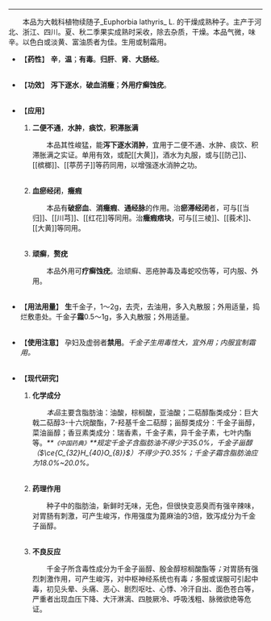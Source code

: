 ---
&emsp;&emsp;本品为大戟科植物续随子_Euphorbia lathyris_ L. 的干燥成熟种子。主产于河北、浙江、四川。夏、秋二季果实成熟时采收，除去杂质，干燥。本品气微，味辛。以色白或淡黄、富油质者为佳。生用或制霜用。

- 【**药性**】
	**辛**，**温**；**有毒**。**归肝**、**肾**、**大肠经**。<br></br>

- 【**功效**】
	**泻下逐水**，**破血消癥**；**外用疗癣蚀疣**。<br></br>

- 【**应用**】
	1. **二便不通**，**水肿**，**痰饮**，**积滞胀满**
		
		&emsp;&emsp;本品其性峻猛，能**泻下逐水消肿**，宜用于二便不通<dfn>、</dfn>水肿<dfn>、</dfn>痰饮<dfn>、</dfn>积滞胀满之实证。单用有效，或配[[大黄]]，酒水为丸服，或与[[防己]]、[[槟榔]]、[[葶苈子]]等药同用，以增强逐水消肿之功。<br></br>
	
	2. **血瘀经闭**，**癥瘕**
		
		&emsp;&emsp;本品有**破瘀血**、**消癥瘕**、**通经脉**的作用。治**瘀滞经闭**者，可与[[当归]]、[[川芎]]、[[红花]]等同用。治**癥瘕痞块**，可与[[三棱]]、[[莪术]]、[[大黄]]等同用。<br></br>
	
	3. **顽癣**，**赘疣**
		
		&emsp;&emsp;本品外用可**疗癣蚀疣**。治顽癣、恶疮肿毒及毒蛇咬伤等，可内服、外用。<br></br>

- 【**用法用量**】
	**生**千金子，1～2g，去壳，去油用，多入丸散服；外用适量，捣烂敷患处。千金子**霜**0.5～1g，多入丸散服；外用适量。<br></br>

- 【**使用注意**】
	孕妇及虚弱者**禁用**。<dfn>千金子生用毒性大，宜外用；内服宜制霜用。</dfn><br></br>

- 【**现代研究**】
	1. **化学成分**
		
		&emsp;&emsp;<dfn>本品</dfn>主要含脂肪油：油酸，棕榈酸，亚油酸；二萜醇酯类成分：巨大戟二萜醇$3$-十六烷酸酯，$7$-羟基千金二萜醇；甾醇类成分：千金子甾醇，菜油甾醇；香豆素类成分：瑞香素，千金子素，异千金子素，七叶内酯等。<dfn>**`《中国药典》`**规定千金子含脂肪油不得少于35.0%，千金子甾醇（$\ce{C_{32}H_{40}O_{8}}$）不得少于0.35%；千金子霜含脂肪油应为18.0%~20.0%。</dfn><br></br>
	
	2. **药理作用**
		
		&emsp;&emsp;种子中的脂肪油，新鲜时无味，无色，但很快变恶臭而有强辛辣味，对胃肠有刺激，可产生峻泻，作用强度为蓖麻油的3倍，致泻成分为千金子甾醇。<br></br>
	
	3. **不良反应**
		
		&emsp;&emsp;千金子所含毒性成分为千金子甾醇、殷金醇棕榈酸酯等<dfn>；</dfn>对胃肠有强烈刺激作用，可产生峻泻，对中枢神经系统也有毒<dfn>；</dfn>多服或误服可引起中毒，初见头晕、头痛、恶心、剧烈呕吐、心悸、冷汗自出、面色苍白等，严重者出现血压下降、大汗淋漓、四肢厥冷、呼吸浅粗、脉微欲绝等危证。